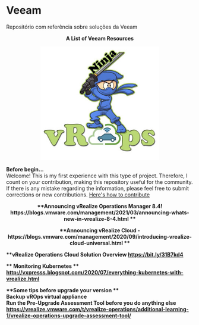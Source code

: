# Veeam
Repositório com referência sobre soluções da Veeam


<p align="center"><b>A List of Veeam Resources </b>
   
<p align="center">
   <img src="https://github.com/bethsouza/vROps/blob/master/vropss.JPG">
</p>

**Before begin...**<br/>
Welcome! This is my first experience with this type of project. Therefore, I count on your contribution, making this repository useful for the community. If there is any mistake regarding the information, please feel free to submit corrections or new contributions.
[Here's how to contribute](https://github.com/bethsouza/vROps/blob/master/contribute.md)

<p align="center"><b> **Announcing vRealize Operations Manager 8.4! https://blogs.vmware.com/management/2021/03/announcing-whats-new-in-vrealize-8-4.html ** </br>
<p align="center"><b> **Announcing vRealize Cloud - https://blogs.vmware.com/management/2020/09/introducing-vrealize-cloud-universal.html ** </br>

**vRealize Operations Cloud Solution Overview  https://bit.ly/31B7kd4

** **Monitoring Kubernetes** ** http://vxpresss.blogspot.com/2020/07/everything-kubernetes-with-vrealize.html
  
**Some tips before upgrade your version ** </br>
   Backup vROps virtual appliance </br>
      Run the Pre-Upgrade Assessment Tool before you do anything else https://vrealize.vmware.com/t/vrealize-operations/additional-learning-1/vrealize-operations-upgrade-assessment-tool/ </br>   
      
